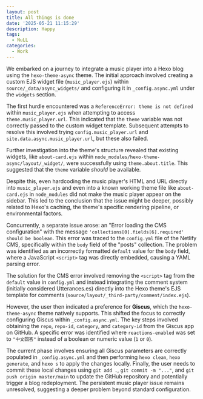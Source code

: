 ```yaml
---
layout: post
title: All things is done
date: '2025-05-21 11:15:29'
description: Happy
tags:
  - NuLL
categories:
  - Work
---
```

<!--StartFragment-->

We embarked on a journey to integrate a music player into a Hexo blog using the `hexo-theme-async` theme. The initial approach involved creating a custom EJS widget file (`music_player.ejs`) within `source/_data/async_widgets/` and configuring it in `_config.async.yml` under the `widgets` section.

The first hurdle encountered was a `ReferenceError: theme is not defined` within `music_player.ejs` when attempting to access `theme.music_player.url`. This indicated that the `theme` variable was not correctly passed to the custom widget template. Subsequent attempts to resolve this involved trying `config.music_player.url` and `site.data.async.music_player.url`, but these also failed.

Further investigation into the theme's structure revealed that existing widgets, like `about-card.ejs` within `node_modules/hexo-theme-async/layout/_widget/`, were successfully using `theme.about.title`. This suggested that the `theme` variable *should* be available.

Despite this, even hardcoding the music player's HTML and URL directly into `music_player.ejs` and even into a known working theme file like `about-card.ejs` in `node_modules` did not make the music player appear on the sidebar. This led to the conclusion that the issue might be deeper, possibly related to Hexo's caching, the theme's specific rendering pipeline, or environmental factors.

Concurrently, a separate issue arose: an "Error loading the CMS configuration" with the message `'collections[0].fields[6].required' should be boolean`. This error was traced to the `config.yml` file of the Netlify CMS, specifically within the `body` field of the "posts" collection. The problem was identified as an incorrectly formatted `default` value for the `body` field, where a JavaScript `<script>` tag was directly embedded, causing a YAML parsing error.

The solution for the CMS error involved removing the `<script>` tag from the `default` value in `config.yml` and instead integrating the comment system (initially considered Utterances.es) directly into the Hexo theme's EJS template for comments (`source/layout/_third-party/comment/index.ejs`).

However, the user then indicated a preference for **Giscus**, which the `hexo-theme-async` theme natively supports. This shifted the focus to correctly configuring Giscus within `_config.async.yml`. The key steps involved obtaining the `repo`, `repo-id`, `category`, and `category-id` from the Giscus app on GitHub. A specific error was identified where `reactions-enabled` was set to `"中文回答"` instead of a boolean or numeric value (`1` or `0`).

The current phase involves ensuring all Giscus parameters are correctly populated in `_config.async.yml` and then performing `hexo clean`, `hexo generate`, and `hexo s` to apply the changes locally. Finally, the user needs to commit these local changes using `git add .`, `git commit -m "..."`, and `git push origin master/main` to update the GitHub repository and potentially trigger a blog redeployment. The persistent music player issue remains unresolved, suggesting a deeper problem beyond standard configuration.

<!--EndFragment-->

